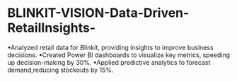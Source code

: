 # BLINKIT-VISION-Data-Driven-RetailInsights-
•Analyzed retail data for Blinkit, providing insights to improve business decisions.
•Created Power BI dashboards to visualize key metrics, speeding up decision-making by 30%.
•Applied predictive analytics to forecast demand,reducing stockouts by 15%.
